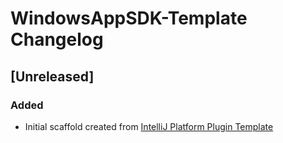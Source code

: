 <!-- Keep a Changelog guide -> https://keepachangelog.com -->

# WindowsAppSDK-Template Changelog

## [Unreleased]
### Added
- Initial scaffold created from [IntelliJ Platform Plugin Template](https://github.com/JetBrains/intellij-platform-plugin-template)
